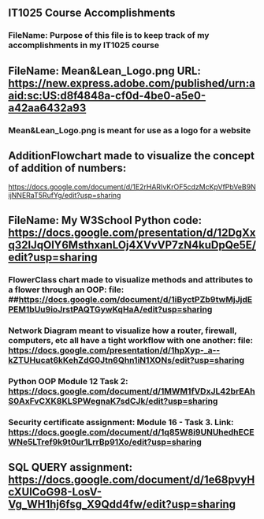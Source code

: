 ## IT1025 Course Accomplishments

### FileName: Purpose of this file is to keep track of my accomplishments in my IT1025 course
## FileName: Mean&Lean_Logo.png URL: https://new.express.adobe.com/published/urn:aaid:sc:US:d8f4848a-cf0d-4be0-a5e0-a42aa6432a93
### Mean&Lean_Logo.png is meant for use as a logo for a website
## AdditionFlowchart made to visualize the concept of addition of numbers: 
https://docs.google.com/document/d/1E2rHARIvKrOF5cdzMcKpVfPbVeB9NijNNERaT5RufYg/edit?usp=sharing
## FileName: My W3School Python code: https://docs.google.com/presentation/d/12DgXxq32lJqOlY6MsthxanLOj4XVvVP7zN4kuDpQe5E/edit?usp=sharing
### FlowerClass chart made to visualize methods and attributes to a flower through an OOP: file: ##https://docs.google.com/document/d/1iByctPZb9twMjJjdEPEM1bUu9ioJrstPAQTGywKqHaA/edit?usp=sharing
### Network Diagram meant to visualize how a router, firewall, computers, etc all have a tight workflow with one another: file: https://docs.google.com/presentation/d/1hpXyp-_a--kZTUHucat6kKehZdG0Jtn6Qhn1iN1XONs/edit?usp=sharing
### Python OOP Module 12 Task 2: https://docs.google.com/document/d/1MWM1fVDxJL42brEAhS0AxFvCXK8KLSPWegnaK7sdCJk/edit?usp=sharing
### Security certificate assignment: Module 16 - Task 3. Link: https://docs.google.com/document/d/1q85W8i9UNUhedhECEWNe5LTref9k9t0ur1LrrBp91Xo/edit?usp=sharing
## SQL QUERY assignment: https://docs.google.com/document/d/1e68pvyHcXUlCoG98-LosV-Vg_WH1hj6fsg_X9Qdd4fw/edit?usp=sharing
